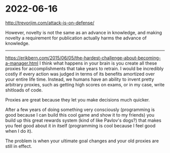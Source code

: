 # 2022-06-16



<http://trevorjim.com/attack-is-on-defense/>

However, novelty is not the same as an advance in knowledge, and making novelty a requirement for publication actually harms the advance of knowledge.

___

<https://erikbern.com/2015/06/05/the-hardest-challenge-about-becoming-a-manager.html>
I think what happens in your brain is you create all these proxies for accomplishments that take years to retrain. I would be incredibly costly if every action was judged in terms of its benefits amortized over your entire life time. Instead, we humans have an ability to invent pretty arbitrary proxies, such as getting high scores on exams, or in my case, write shitloads of code.

Proxies are great because they let you make decisions much quicker.


After a few years of doing something very consciously (programming is good because I can build this cool game and show it to my friends) you build up this great rewards system (kind of like Pavlov's dogs?) that makes you feel good about it in itself (programming is cool because I feel good when I do it).

The problem is when your ultimate goal changes and your old proxies are still in effect.


